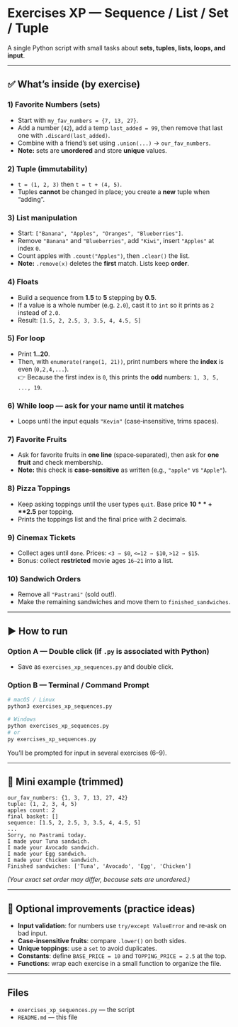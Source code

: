 # Exercises XP — Sequence / List / Set / Tuple

A single Python script with small tasks about **sets, tuples, lists, loops, and input**.

---

## ✅ What’s inside (by exercise)

### 1) Favorite Numbers (sets)
- Start with `my_fav_numbers = {7, 13, 27}`.
- Add a number (`42`), add a temp `last_added = 99`, then remove that last one with `.discard(last_added)`.
- Combine with a friend’s set using `.union(...)` → `our_fav_numbers`.
- **Note:** sets are **unordered** and store **unique** values.

### 2) Tuple (immutability)
- `t = (1, 2, 3)` then `t = t + (4, 5)`.
- Tuples **cannot** be changed in place; you create a **new** tuple when “adding”.

### 3) List manipulation
- Start: `["Banana", "Apples", "Oranges", "Blueberries"]`.
- Remove `"Banana"` and `"Blueberries"`, add `"Kiwi"`, insert `"Apples"` at index `0`.
- Count apples with `.count("Apples")`, then `.clear()` the list.
- **Note:** `.remove(x)` deletes the **first** match. Lists keep **order**.

### 4) Floats
- Build a sequence from **1.5** to **5** stepping by **0.5**.
- If a value is a whole number (e.g. `2.0`), cast it to `int` so it prints as `2` instead of `2.0`.
- Result: `[1.5, 2, 2.5, 3, 3.5, 4, 4.5, 5]`

### 5) For loop
- Print **1..20**.
- Then, with `enumerate(range(1, 21))`, print numbers where the **index** is even (`0,2,4,...`).  
  👉 Because the first index is `0`, this prints the **odd** numbers: `1, 3, 5, ..., 19`.

### 6) While loop — ask for your name until it matches
- Loops until the input equals `"Kevin"` (case‑insensitive, trims spaces).

### 7) Favorite Fruits
- Ask for favorite fruits in **one line** (space‑separated), then ask for **one fruit** and check membership.
- **Note:** this check is **case‑sensitive** as written (e.g., `"apple"` vs `"Apple"`).

### 8) Pizza Toppings
- Keep asking toppings until the user types `quit`. Base price **$10** + **$2.5** per topping.
- Prints the toppings list and the final price with 2 decimals.

### 9) Cinemax Tickets
- Collect ages until `done`. Prices: `<3 → $0`, `<=12 → $10`, `>12 → $15`.
- Bonus: collect **restricted** movie ages `16–21` into a list.

### 10) Sandwich Orders
- Remove all `"Pastrami"` (sold out!).
- Make the remaining sandwiches and move them to `finished_sandwiches`.

---

## ▶️ How to run
### Option A — Double click (if `.py` is associated with Python)
- Save as `exercises_xp_sequences.py` and double click.

### Option B — Terminal / Command Prompt
```bash
# macOS / Linux
python3 exercises_xp_sequences.py

# Windows
python exercises_xp_sequences.py
# or
py exercises_xp_sequences.py
```

You’ll be prompted for input in several exercises (6–9).

---

## 🧪 Mini example (trimmed)
```
our_fav_numbers: {1, 3, 7, 13, 27, 42}
tuple: (1, 2, 3, 4, 5)
apples count: 2
final basket: []
sequence: [1.5, 2, 2.5, 3, 3.5, 4, 4.5, 5]
...
Sorry, no Pastrami today.
I made your Tuna sandwich.
I made your Avocado sandwich.
I made your Egg sandwich.
I made your Chicken sandwich.
Finished sandwiches: ['Tuna', 'Avocado', 'Egg', 'Chicken']
```

*(Your exact set order may differ, because sets are unordered.)*

---

## 🌟 Optional improvements (practice ideas)
- **Input validation**: for numbers use `try/except ValueError` and re‑ask on bad input.
- **Case‑insensitive fruits**: compare `.lower()` on both sides.
- **Unique toppings**: use a `set` to avoid duplicates.
- **Constants**: define `BASE_PRICE = 10` and `TOPPING_PRICE = 2.5` at the top.
- **Functions**: wrap each exercise in a small function to organize the file.

---

## Files
- `exercises_xp_sequences.py` — the script
- `README.md` — this file
